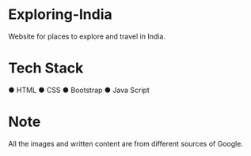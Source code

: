 # Exploring-India
Website for places to explore and travel in India.
# Tech Stack
● HTML
● CSS
● Bootstrap
● Java Script
# Note
All the images and written content are from different sources of Google.
